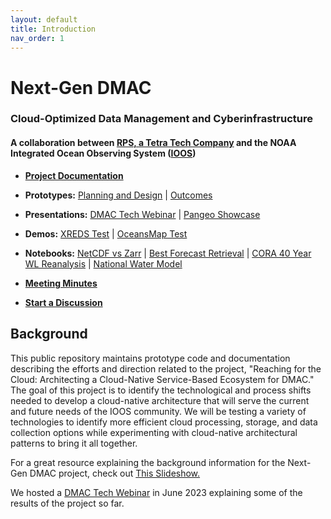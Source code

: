 ```yaml
---
layout: default
title: Introduction
nav_order: 1
---
```


# Next-Gen DMAC
### Cloud-Optimized Data Management and Cyberinfrastructure
#### A collaboration between [RPS, a Tetra Tech Company](https://www.rpsgroup.com/services/oceans-and-coastal/) and the NOAA Integrated Ocean Observing System ([IOOS](https://ioos.noaa.gov/))

- [**Project Documentation**](https://asascience-open.github.io/nextgen-dmac/)

- **Prototypes:** [Planning and Design](protoplan.md) | [Outcomes](outcomes.md)

- **Presentations:** [DMAC Tech Webinar](https://www.youtube.com/watch?v=M8E2wQk3k8A) | [Pangeo Showcase](https://discourse.pangeo.io/t/pangeo-showcase-improving-access-to-noaa-national-ocean-service-model-data-with-kerchunk-and-xpublish/3725)

- **Demos:** [XREDS Test](https://nextgen-dev.ioos.us/xreds/) | [OceansMap Test](https://dev.oceansmap.com/maracoos/?catalog=dmac_combined)

- **Notebooks:**  [NetCDF vs Zarr](https://github.com/asascience-open/nextgen-dmac/blob/main/binder/dbofs-examples/netcdf-vs-zarr.ipynb) | [Best Forecast Retrieval](https://github.com/asascience-open/nextgen-dmac/blob/main/binder/dbofs-examples/best-forecast.ipynb) | [CORA 40 Year WL Reanalysis](https://github.com/asascience/ncdis) | [National Water Model](https://github.com/asascience-open/NWM)

- [**Meeting Minutes**](meetings.md)

- **[Start a Discussion](https://github.com/asascience-open/nextgen-dmac/discussions)**


## Background

This public repository maintains prototype code and documentation describing the efforts and direction related to the project, "Reaching for the Cloud: Architecting a Cloud-Native Service-Based Ecosystem for DMAC." The goal of this project is to identify the technological and process shifts needed to develop a cloud-native architecture that will serve the current and future needs of the IOOS community. We will be testing a variety of technologies to identify more efficient cloud processing, storage, and data collection options while experimenting with cloud-native architectural patterns to bring it all together.

For a great resource explaining the background information for the Next-Gen DMAC project, check out [This Slideshow.](https://github.com/asascience-open/nextgen-dmac/blob/main/docs/DMAC%20NextGen%20Background%20Info.pdf)

We hosted a [DMAC Tech Webinar](https://www.youtube.com/watch?v=M8E2wQk3k8A) in June 2023 explaining some of the results of the project so far.